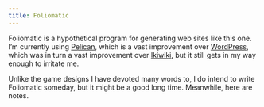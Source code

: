 ```yaml
---
title: Foliomatic
---
```


Foliomatic is a hypothetical program for generating web sites like
this one. I’m currently using [Pelican](http://blog.getpelican.com/),
which is a vast improvement over [WordPress](https://wordpress.org/),
which was in turn a vast improvement over [Ikiwiki](https://ikiwiki.info/),
but it still gets in my way enough to irritate me.

Unlike the game designs I have devoted many words to, I do intend to
write Foliomatic someday, but it might be a good long time. Meanwhile,
here are notes.
